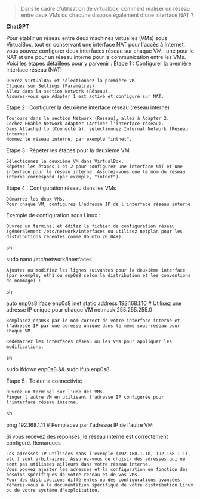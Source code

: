 > Dans le cadre d'utilisation de virtualbox, comment réaliser un réseau entre deux VMs où chacune dispose également d'une interface NAT ?

**ChatGPT**

Pour établir un réseau entre deux machines virtuelles (VMs) sous VirtualBox, tout en conservant une interface NAT pour l'accès à Internet, vous pouvez configurer deux interfaces réseau sur chaque VM : une pour le NAT et une pour un réseau interne pour la communication entre les VMs. Voici les étapes détaillées pour y parvenir :
Étape 1 : Configurer la première interface réseau (NAT)

    Ouvrez VirtualBox et sélectionnez la première VM.
    Cliquez sur Settings (Paramètres).
    Allez dans la section Network (Réseau).
    Assurez-vous que Adapter 1 est activé et configuré sur NAT.

Étape 2 : Configurer la deuxième interface réseau (réseau interne)

    Toujours dans la section Network (Réseau), allez à Adapter 2.
    Cochez Enable Network Adapter (Activer l'interface réseau).
    Dans Attached to (Connecté à), sélectionnez Internal Network (Réseau interne).
    Nommez le réseau interne, par exemple "intnet".

Étape 3 : Répéter les étapes pour la deuxième VM

    Sélectionnez la deuxième VM dans VirtualBox.
    Répétez les étapes 1 et 2 pour configurer une interface NAT et une interface pour le réseau interne. Assurez-vous que le nom du réseau interne correspond (par exemple, "intnet").

Étape 4 : Configuration réseau dans les VMs

    Démarrez les deux VMs.
    Pour chaque VM, configurez l'adresse IP de l'interface réseau interne.

Exemple de configuration sous Linux :

    Ouvrez un terminal et éditez le fichier de configuration réseau (généralement /etc/network/interfaces ou utilisez netplan pour les distributions récentes comme Ubuntu 20.04+).

sh

sudo nano /etc/network/interfaces

    Ajoutez ou modifiez les lignes suivantes pour la deuxième interface (par exemple, eth1 ou enp0s8 selon la distribution et les conventions de nommage) :

sh

auto enp0s8
iface enp0s8 inet static
  address 192.168.1.10 # Utilisez une adresse IP unique pour chaque VM
  netmask 255.255.255.0

    Remplacez enp0s8 par le nom correct de votre interface interne et l'adresse IP par une adresse unique dans le même sous-réseau pour chaque VM.

    Redémarrez les interfaces réseau ou les VMs pour appliquer les modifications.

sh

sudo ifdown enp0s8 && sudo ifup enp0s8

Étape 5 : Tester la connectivité

    Ouvrez un terminal sur l'une des VMs.
    Pinger l'autre VM en utilisant l'adresse IP configurée pour l'interface réseau interne.

sh

ping 192.168.1.11 # Remplacez par l'adresse IP de l'autre VM

Si vous recevez des réponses, le réseau interne est correctement configuré.
Remarques

    Les adresses IP utilisées dans l'exemple (192.168.1.10, 192.168.1.11, etc.) sont arbitraires. Assurez-vous de choisir des adresses qui ne sont pas utilisées ailleurs dans votre réseau interne.
    Vous pouvez ajuster les adresses et la configuration en fonction des besoins spécifiques de votre réseau et de vos VMs.
    Pour des distributions différentes ou des configurations avancées, référez-vous à la documentation spécifique de votre distribution Linux ou de votre système d'exploitation.

